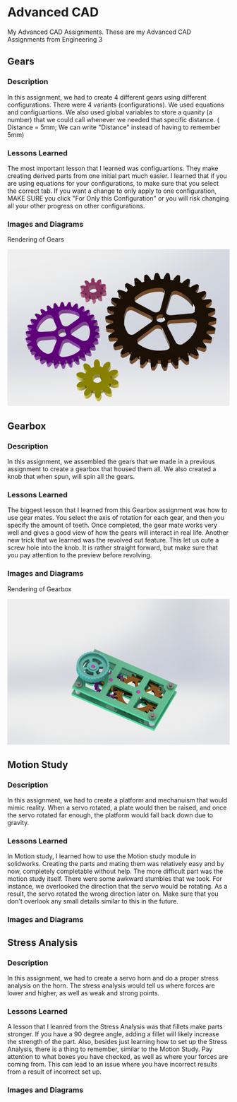 # Advanced CAD
   My Advanced CAD Assignments.
   These are my Advanced CAD Assignments from Engineering 3
 
 
 
 
 
 
 
 
 
 ## Gears
 
 ### Description
In this assignment, we had to create 4 different gears using different configurations. There were 4 variants (configurations). We used equations and configuartions. We also used global variables to store a quanity (a number) that we could call whenever we needed that specific distance. ( Distance = 5mm;  We can write "Distance" instead of having to remember 5mm)
 
 ### Lessons Learned
The most important lesson that I learned was configuartions. They make creating derived parts from one initial part much easier. I learned that if you are using equations for your configurations, to make sure that you select the correct tab. If you want a change to only apply to one configuration, MAKE SURE you click "For Only this Configuration" or you will risk changing all your other progress on other configurations. 
  
 ### Images and Diagrams
 Rendering of Gears
 
 
 <img src="media1/GearsProof.PNG" width="512">
 
 
 
 
 
 
 
 
  ## Gearbox
 
 ### Description
In this assignment, we assembled the gears that we made in a previous assignment to create a gearbox that housed them all. We also created a knob that when spun, will spin all the gears.
 
 ### Lessons Learned
The biggest lesson that I learned from this Gearbox assignment was how to use gear mates. You select the axis of rotation for each gear, and then you specify the amount of teeth. Once completed, the gear mate works very well and gives a good view of how the gears will interact in real life. Another new trick that we learned was the revolved cut feature. This let us cute a screw hole into the knob. It is rather straight forward, but make sure that you pay attention to the preview before revolving. 
  
 ### Images and Diagrams


Rendering of Gearbox

 <img src="media1/Gearbox%20(PV).JPG" width="512">





 ## Motion Study
 
 ### Description
In this assignment, we had to create a platform and mechanuism that would mimic reality. When a servo rotated, a plate would then be raised, and once the servo rotated far enough, the platform would fall back down due to gravity. 

 
 ### Lessons Learned
 In Motion study, I learned how to use the Motion study module in solidworks. Creating the parts and mating them was relatively easy and by now, completely completable without help. The more difficult part was the motion study itself. There were some awkward stumbles that we took. For instance, we overlooked the direction that the servo would be rotating. As a result, the servo rotated the wrong direction later on. Make sure that you don't overlook any small details similar to this in the future.

  
 ### Images and Diagrams





 ## Stress Analysis
 
 ### Description
In this assignment, we had to create a servo horn and do a proper stress analysis on the horn. The stress analysis would tell us where forces are lower and higher, as well as weak and strong points.
 
 ### Lessons Learned
 
 A lesson that I leanred from the Stress Analysis was that fillets make parts stronger. If you have a 90 degree angle, adding a fillet will likely increase the strength of the part. Also, besides just learning how to set up the Stress Analysis, there is a thing to remember, similar to the Motion Study. Pay attention to what boxes you have checked, as well as where your forces are coming from. This can lead to an issue where you have incorrect results from a result of incorrect set up. 

 ### Images and Diagrams






   

